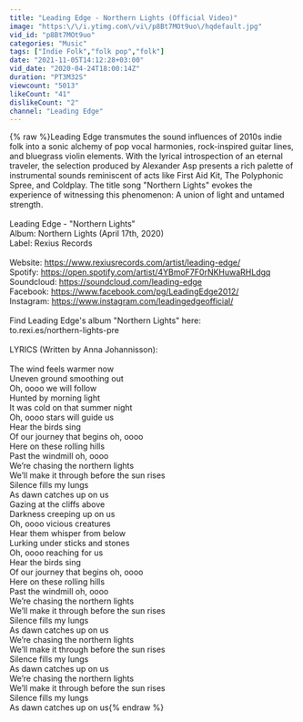 ```yaml
---
title: "Leading Edge - Northern Lights (Official Video)"
image: "https:\/\/i.ytimg.com\/vi\/p8Bt7MOt9uo\/hqdefault.jpg"
vid_id: "p8Bt7MOt9uo"
categories: "Music"
tags: ["Indie Folk","folk pop","folk"]
date: "2021-11-05T14:12:28+03:00"
vid_date: "2020-04-24T18:00:14Z"
duration: "PT3M32S"
viewcount: "5013"
likeCount: "41"
dislikeCount: "2"
channel: "Leading Edge"
---
```

{% raw %}Leading Edge transmutes the sound influences of 2010s indie folk into a sonic alchemy of pop vocal harmonies, rock-inspired guitar lines, and bluegrass violin elements. With the lyrical introspection of an eternal traveler, the selection produced by Alexander Asp presents a rich palette of instrumental sounds reminiscent of acts like First Aid Kit, The Polyphonic Spree, and Coldplay. The title song &quot;Northern Lights&quot; evokes the experience of witnessing this phenomenon: A union of light and untamed strength.<br /><br />Leading Edge - &quot;Northern Lights&quot;<br />Album: Northern Lights (April 17th, 2020)<br />Label: Rexius Records <br /><br />Website: <a rel="nofollow" target="blank" href="https://www.rexiusrecords.com/artist/leading-edge/">https://www.rexiusrecords.com/artist/leading-edge/</a><br />Spotify: <a rel="nofollow" target="blank" href="https://open.spotify.com/artist/4YBmoF7F0rNKHuwaRHLdgq">https://open.spotify.com/artist/4YBmoF7F0rNKHuwaRHLdgq</a><br />Soundcloud: <a rel="nofollow" target="blank" href="https://soundcloud.com/leading-edge">https://soundcloud.com/leading-edge</a><br />Facebook: <a rel="nofollow" target="blank" href="https://www.facebook.com/pg/LeadingEdge2012/">https://www.facebook.com/pg/LeadingEdge2012/</a><br />Instagram: <a rel="nofollow" target="blank" href="https://www.instagram.com/leadingedgeofficial/">https://www.instagram.com/leadingedgeofficial/</a><br /> <br />Find Leading Edge's album &quot;Northern Lights&quot; here: <br />to.rexi.es/northern-lights-pre<br /><br />LYRICS (Written by Anna Johannisson): <br /><br />The wind feels warmer now      <br />Uneven ground smoothing out<br />Oh, oooo we will follow   <br />Hunted by morning light   <br />It was cold on that summer night<br />Oh, oooo stars will guide us<br />Hear the birds sing  <br />Of our journey that begins oh, oooo<br />Here on these rolling hills   <br />Past the windmill oh, oooo<br />We’re chasing the northern lights  <br />We’ll make it through before the sun rises  <br />Silence fills my lungs  <br />As dawn catches up on us <br />Gazing at the cliffs above<br />Darkness creeping up on us<br />Oh, oooo vicious creatures<br />Hear them whisper from below<br />Lurking under sticks and stones<br />Oh, oooo reaching for us<br />Hear the birds sing<br />Of our journey that begins oh, oooo<br />Here on these rolling hills <br />Past the windmill oh, oooo<br />We’re chasing the northern lights<br />We’ll make it through before the sun rises<br />Silence fills my lungs<br />As dawn catches up on us<br />We’re chasing the northern lights<br />We’ll make it through before the sun rises<br />Silence fills my lungs<br />As dawn catches up on us<br />We’re chasing the northern lights<br />We’ll make it through before the sun rises<br />Silence fills my lungs<br />As dawn catches up on us{% endraw %}
